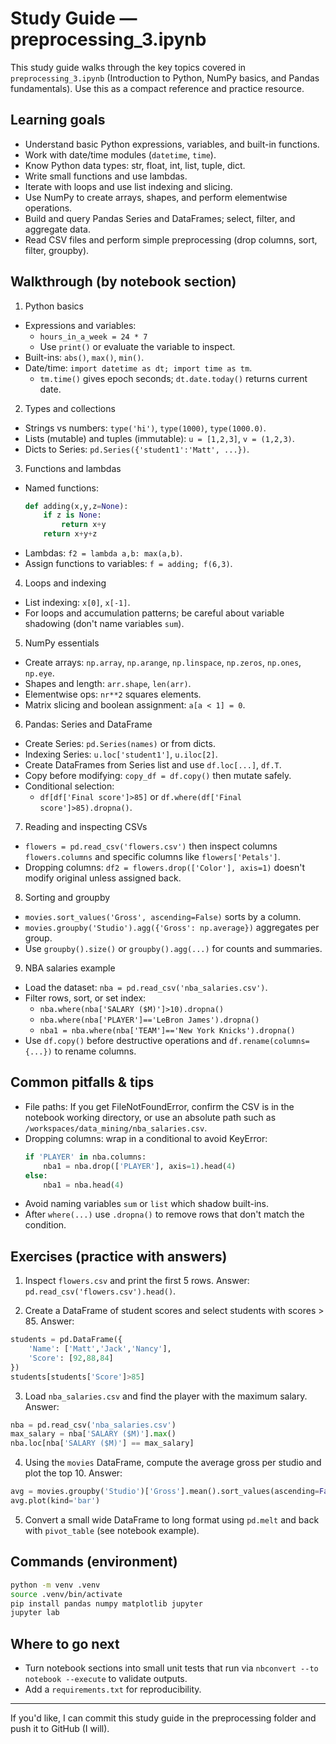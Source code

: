 # Study Guide — preprocessing_3.ipynb

This study guide walks through the key topics covered in `preprocessing_3.ipynb` (Introduction to Python, NumPy basics, and Pandas fundamentals). Use this as a compact reference and practice resource.

## Learning goals

- Understand basic Python expressions, variables, and built-in functions.
- Work with date/time modules (`datetime`, `time`).
- Know Python data types: str, float, int, list, tuple, dict.
- Write small functions and use lambdas.
- Iterate with loops and use list indexing and slicing.
- Use NumPy to create arrays, shapes, and perform elementwise operations.
- Build and query Pandas Series and DataFrames; select, filter, and aggregate data.
- Read CSV files and perform simple preprocessing (drop columns, sort, filter, groupby).

## Walkthrough (by notebook section)

1) Python basics

- Expressions and variables:
  - `hours_in_a_week = 24 * 7`
  - Use `print()` or evaluate the variable to inspect.
- Built-ins: `abs()`, `max()`, `min()`.
- Date/time: `import datetime as dt; import time as tm`.
  - `tm.time()` gives epoch seconds; `dt.date.today()` returns current date.

2) Types and collections

- Strings vs numbers: `type('hi')`, `type(1000)`, `type(1000.0)`.
- Lists (mutable) and tuples (immutable): `u = [1,2,3]`, `v = (1,2,3)`.
- Dicts to Series: `pd.Series({'student1':'Matt', ...})`.

3) Functions and lambdas

- Named functions:
  ```python
  def adding(x,y,z=None):
      if z is None:
          return x+y
      return x+y+z
  ```
- Lambdas: `f2 = lambda a,b: max(a,b)`.
- Assign functions to variables: `f = adding; f(6,3)`.

4) Loops and indexing

- List indexing: `x[0]`, `x[-1]`.
- For loops and accumulation patterns; be careful about variable shadowing (don't name variables `sum`).

5) NumPy essentials

- Create arrays: `np.array`, `np.arange`, `np.linspace`, `np.zeros`, `np.ones`, `np.eye`.
- Shapes and length: `arr.shape`, `len(arr)`.
- Elementwise ops: `nr**2` squares elements.
- Matrix slicing and boolean assignment: `a[a < 1] = 0`.

6) Pandas: Series and DataFrame

- Create Series: `pd.Series(names)` or from dicts.
- Indexing Series: `u.loc['student1']`, `u.iloc[2]`.
- Create DataFrames from Series list and use `df.loc[...]`, `df.T`.
- Copy before modifying: `copy_df = df.copy()` then mutate safely.
- Conditional selection:
  - `df[df['Final score']>85]` or `df.where(df['Final score']>85).dropna()`.

7) Reading and inspecting CSVs

- `flowers = pd.read_csv('flowers.csv')` then inspect columns `flowers.columns` and specific columns like `flowers['Petals']`.
- Dropping columns: `df2 = flowers.drop(['Color'], axis=1)` doesn't modify original unless assigned back.

8) Sorting and groupby

- `movies.sort_values('Gross', ascending=False)` sorts by a column.
- `movies.groupby('Studio').agg({'Gross': np.average})` aggregates per group.
- Use `groupby().size()` or `groupby().agg(...)` for counts and summaries.

9) NBA salaries example

- Load the dataset: `nba = pd.read_csv('nba_salaries.csv')`.
- Filter rows, sort, or set index:
  - `nba.where(nba['SALARY ($M)']>10).dropna()`
  - `nba.where(nba['PLAYER']=='LeBron James').dropna()`
  - `nba1 = nba.where(nba['TEAM']=='New York Knicks').dropna()`
- Use `df.copy()` before destructive operations and `df.rename(columns={...})` to rename columns.

## Common pitfalls & tips

- File paths: If you get FileNotFoundError, confirm the CSV is in the notebook working directory, or use an absolute path such as `/workspaces/data_mining/nba_salaries.csv`.
- Dropping columns: wrap in a conditional to avoid KeyError:
  ```python
  if 'PLAYER' in nba.columns:
      nba1 = nba.drop(['PLAYER'], axis=1).head(4)
  else:
      nba1 = nba.head(4)
  ```
- Avoid naming variables `sum` or `list` which shadow built-ins.
- After `where(...)` use `.dropna()` to remove rows that don't match the condition.

## Exercises (practice with answers)

1) Inspect `flowers.csv` and print the first 5 rows. Answer: `pd.read_csv('flowers.csv').head()`.

2) Create a DataFrame of student scores and select students with scores > 85. Answer:
```python
students = pd.DataFrame({
    'Name': ['Matt','Jack','Nancy'],
    'Score': [92,88,84]
})
students[students['Score']>85]
```

3) Load `nba_salaries.csv` and find the player with the maximum salary. Answer:
```python
nba = pd.read_csv('nba_salaries.csv')
max_salary = nba['SALARY ($M)'].max()
nba.loc[nba['SALARY ($M)'] == max_salary]
```

4) Using the `movies` DataFrame, compute the average gross per studio and plot the top 10. Answer:
```python
avg = movies.groupby('Studio')['Gross'].mean().sort_values(ascending=False).head(10)
avg.plot(kind='bar')
```

5) Convert a small wide DataFrame to long format using `pd.melt` and back with `pivot_table` (see notebook example).

## Commands (environment)

```bash
python -m venv .venv
source .venv/bin/activate
pip install pandas numpy matplotlib jupyter
jupyter lab
```

## Where to go next

- Turn notebook sections into small unit tests that run via `nbconvert --to notebook --execute` to validate outputs.
- Add a `requirements.txt` for reproducibility.

---

If you'd like, I can commit this study guide in the preprocessing folder and push it to GitHub (I will).